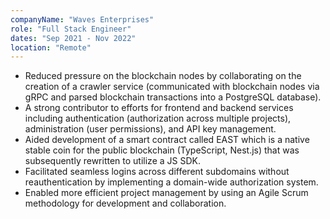 ```yaml
---
companyName: "Waves Enterprises"
role: "Full Stack Engineer"
dates: "Sep 2021 - Nov 2022"
location: "Remote"
---
```


- Reduced pressure on the blockchain nodes by collaborating on the creation of
  a crawler service (communicated with blockchain nodes via gRPC and parsed
  blockchain transactions into a PostgreSQL database).
- A strong contributor to efforts for frontend and backend services including
  authentication (authorization across multiple projects), administration
  (user permissions), and API key management.
- Aided development of a smart contract called EAST which is a native stable
  coin for the public blockchain (TypeScript, Nest.js) that was subsequently
  rewritten to utilize a JS SDK.
- Facilitated seamless logins across different subdomains without
  reauthentication by implementing a domain-wide authorization system.
- Enabled more efficient project management by using an Agile Scrum methodology
  for development and collaboration.
